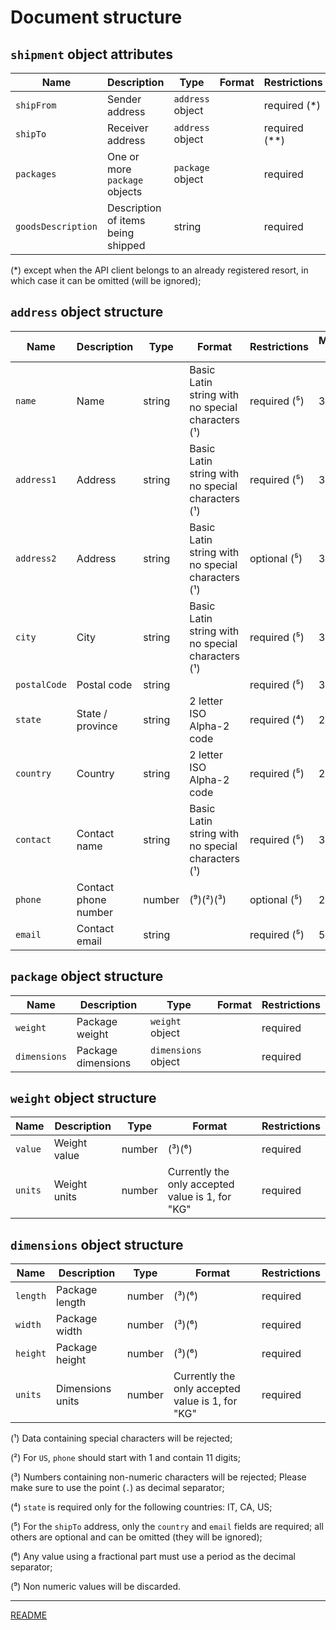 # Document structure

## `shipment` object attributes

| Name               | Description                        | Type             | Format          | Restrictions  | Default |
|--------------------|------------------------------------|------------------|-----------------|---------------|---------|
| `shipFrom`         | Sender address                     | `address` object |                 | required (*)  |         |
| `shipTo`           | Receiver address                   | `address` object |                 | required (**) |         |
| `packages`         | One or more `package` objects      | `package` object |                 | required      |         |
| `goodsDescription` | Description of items being shipped | string           |                 | required      |         |

(*) except when the API client belongs to an already registered resort, in which case it can be omitted (will be ignored);

## `address` object structure

| Name         | Description          | Type   | Format                                            | Restrictions | Maximum length |
|--------------|----------------------|--------|---------------------------------------------------|--------------|----------------|
| `name`       | Name                 | string | Basic Latin string with no special characters (¹) | required (⁵) | 35             |
| `address1`   | Address              | string | Basic Latin string with no special characters (¹) | required (⁵) | 30             |
| `address2`   | Address              | string | Basic Latin string with no special characters (¹) | optional (⁵) | 30             |
| `city`       | City                 | string | Basic Latin string with no special characters (¹) | required (⁵) | 30             |
| `postalCode` | Postal code          | string |                                                   | required (⁵) | 30             |
| `state`      | State / province     | string | 2 letter ISO Alpha-2 code                         | required (⁴) | 20             |
| `country`    | Country              | string | 2 letter ISO Alpha-2 code                         | required (⁵) | 2              |
| `contact`    | Contact name         | string | Basic Latin string with no special characters (¹) | required (⁵) | 35             |
| `phone`      | Contact phone number | number | (⁹)(²)(³)                                         | optional (⁵) | 25             |
| `email`      | Contact email        | string |                                                   | required (⁵) | 50             |

## `package` object structure

| Name          | Description        | Type                | Format                              | Restrictions |
|---------------|--------------------|---------------------|-------------------------------------|--------------|
| `weight`      | Package weight     | `weight` object     |                                     | required     |
| `dimensions`  | Package dimensions | `dimensions` object |                                     | required     |

## `weight` object structure

| Name    | Description  | Type   | Format                                           | Restrictions |
|---------|--------------|--------|--------------------------------------------------|--------------|
| `value` | Weight value | number | (³)(⁶)                                           | required     |
| `units` | Weight units | number | Currently the only accepted value is 1, for "KG" | required     |

## `dimensions` object structure

| Name     | Description      | Type   | Format                                           | Restrictions |
|----------|------------------|--------|--------------------------------------------------|--------------|
| `length` | Package length   | number | (³)(⁶)                                           | required     |
| `width`  | Package width    | number | (³)(⁶)                                           | required     |
| `height` | Package height   | number | (³)(⁶)                                           | required     |
| `units`  | Dimensions units | number | Currently the only accepted value is 1, for "KG" | required     |

(¹) Data containing special characters will be rejected;

(²) For `US`, `phone` should start with 1 and contain 11 digits;

(³) Numbers containing non-numeric characters will be rejected; Please make sure to use the point (`.`) as decimal separator;

(⁴) `state` is required only for the following countries: IT, CA, US;

(⁵) For the `shipTo` address, only the `country` and `email` fields are required; all others are optional and can be omitted (they will be ignored);

(⁶) Any value using a fractional part must use a period as the decimal separator;

(⁹) Non numeric values will be discarded.

---

[README](../../../README.md)
